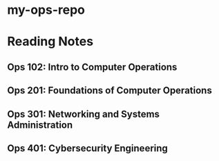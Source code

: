 # my-ops-repo

# Reading Notes

## Ops 102: Intro to Computer Operations 


## Ops 201: Foundations of Computer Operations

## Ops 301: Networking and Systems Administration

## Ops 401: Cybersecurity Engineering
